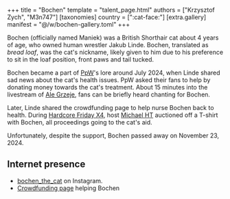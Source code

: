 +++
title = "Bochen"
template = "talent_page.html"
authors = ["Krzysztof Zych", "M3n747"]
[taxonomies]
country = [":cat-face:"]
[extra.gallery]
manifest = "@/w/bochen-gallery.toml"
+++

Bochen (officially named Maniek) was a British Shorthair cat about 4 years of age, who owned human wrestler Jakub Linde. Bochen, translated as _bread loaf_, was the cat's nickname, likely given to him due to his preference to sit in the loaf position, front paws and tail tucked.

Bochen became a part of [PpW](@/o/ppw.md)'s lore around July 2024, when Linde shared sad news about the cat's health issues.
PpW asked their fans to help by donating money towards the cat's treatment.
About 15 minutes into the livestream of [Ale Grzeje](@/e/ppw/2024-07-13-ppw-ale-grzeje.md), fans can be briefly heard chanting for Bochen.

Later, Linde shared the crowdfunding page to help nurse Bochen back to health.
During [Hardcore Friday X4](@/e/ppw/2024-08-23-ppw-hardcore-friday-x4.md), host [Michael HT](@/w/michael-ht.md) auctioned off a T-shirt with Bochen, all proceedings going to the cat's aid.

Unfortunately, despite the support, Bochen passed away on November 23, 2024.

## Internet presence

* [bochen_the_cat](https://www.instagram.com/bochen_the.cat/) on Instagram.
* [Crowdfunding page](https://zrzutka.pl/nz8cgb) helping Bochen
